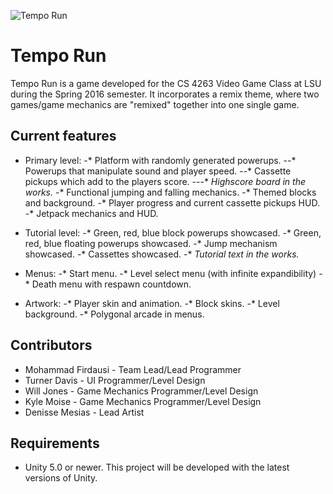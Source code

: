 ![Tempo Run](http://i.imgur.com/Oca6mQG.png)

# Tempo Run
Tempo Run is a game developed for the CS 4263 Video Game Class at LSU during the Spring 2016 semester. It incorporates a remix theme, where two games/game mechanics are "remixed" together into one single game. 

## Current features

* Primary level:
-* Platform with randomly generated powerups.
--* Powerups that manipulate sound and player speed.
--* Cassette pickups which add to the players score.
---* *Highscore board in the works.*
-* Functional jumping and falling mechanics.
-* Themed blocks and background.
-* Player progress and current cassette pickups HUD.
-* Jetpack mechanics and HUD.

* Tutorial level:
-* Green, red, blue block powerups showcased.
-* Green, red, blue floating powerups showcased.
-* Jump mechanism showcased.
-* Cassettes showcased.
-* *Tutorial text in the works.*

* Menus:
-* Start menu.
-* Level select menu (with infinite expandibility)
-* Death menu with respawn countdown.

* Artwork:
-* Player skin and animation.
-* Block skins.
-* Level background.
-* Polygonal arcade in menus.

## Contributors
* Mohammad Firdausi - Team Lead/Lead Programmer
* Turner Davis - UI Programmer/Level Design
* Will Jones - Game Mechanics Programmer/Level Design
* Kyle Moise - Game Mechanics Programmer/Level Design
* Denisse Mesias - Lead Artist

## Requirements
* Unity 5.0 or newer. This project will be developed with the latest versions of Unity. 
